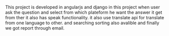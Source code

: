 This project is developed in angularjs and django in this project when user ask the question and select from which plateform he want the answer it get from ther it also has speak functionality. it also use translate api for translate from one language to other. and searching sorting also avalible and finally we got report through email.

